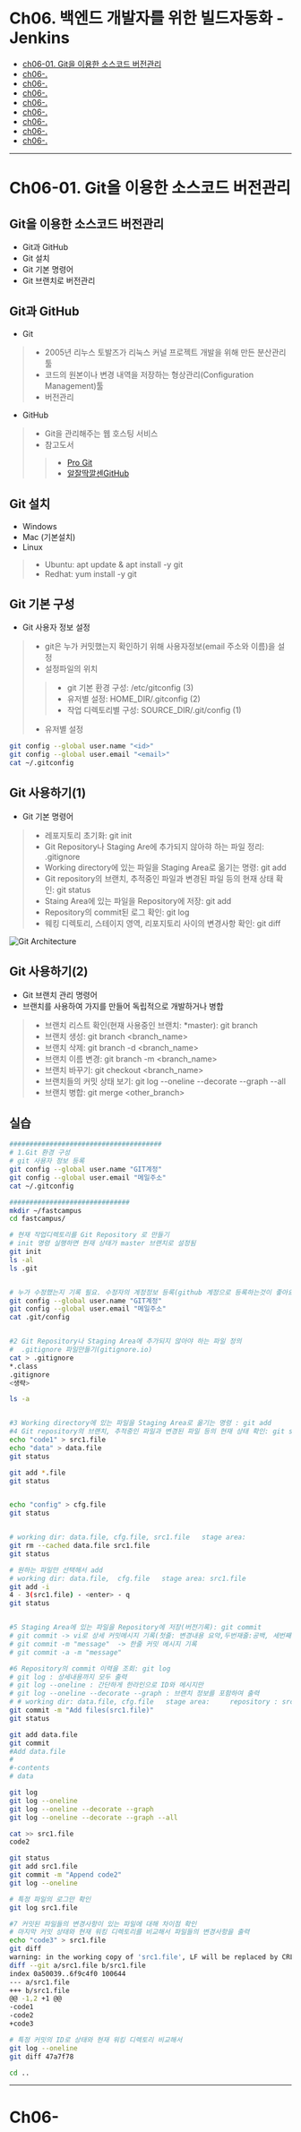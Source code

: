 # Ch06. 백엔드 개발자를 위한 빌드자동화 - Jenkins
- [ch06-01. Git을 이용한 소스코드 버전관리](#ch06-01-git을-이용한-소스코드-버전관리)
- [ch06-. ](#ch06)
- [ch06-. ](#ch06)
- [ch06-. ](#ch06)
- [ch06-. ](#ch06)
- [ch06-. ](#ch06)
- [ch06-. ](#ch06)
- [ch06-. ](#ch06)
- [ch06-. ](#ch06)


---------------------------------------------------------------------------------------------------------------------------
# Ch06-01. Git을 이용한 소스코드 버전관리
## Git을 이용한 소스코드 버전관리
- Git과 GitHub
- Git 설치
- Git 기본 명령어
- Git 브랜치로 버전관리
## Git과 GitHub
- Git
> - 2005년 리누스 토발즈가 리눅스 커널 프로젝트 개발을 위해 만든 분산관리 툴
> - 코드의 원본이나 변경 내역을 저장하는 형상관리(Configuration Management)툴
> - 버전관리
- GitHub
> - Git을 관리해주는 웹 호스팅 서비스
> - 참고도서 
> > - [Pro Git](https://git-scm.com/book/ko/v2)
> > - [알잘딱깔센GitHub](https://paullabworkspace.notion.site/Notion-PDF-QR-14164df574d84fffb7debe61b40ea432)
## Git 설치
- Windows
- Mac (기본설치)
- Linux
> - Ubuntu: apt update & apt install -y git
> - Redhat: yum install -y git
## Git 기본 구성
- Git 사용자 정보 설정
> - git은 누가 커밋했는지 확인하기 위해 사용자정보(email 주소와 이름)을 설정
> - 설정파일의 위치
> > - git 기본 환경 구성: /etc/gitconfig (3)
> > - 유저별 설정: HOME_DIR/.gitconfig (2)
> > - 작업 디렉토리별 구성: SOURCE_DIR/.git/config (1)
> - 유저별 설정
```sh
git config --global user.name "<id>"
git config --global user.email "<email>"
cat ~/.gitconfig
```
## Git 사용하기(1)
- Git 기본 명령어
> - 레포지토리 초기화: git init
> - Git Repository나 Staging Are에 추가되지 않아햐 하는 파일 정리: .gitignore
> - Working directory에 있는 파일을 Staging Area로 옮기는 명령: git add
> - Git repository의 브랜치, 추적중인 파일과 변경된 파일 등의 현재 상태 확인: git status
> - Staing Area에 있는 파일을 Repository에 저장: git add
> - Repository의 commit된 로그 확인: git log
> - 웨킹 디렉토리, 스테이지 영역, 리포지토리 사이의 변경사항 확인: git diff


![Git Architecture](./images/git_architecture.png)
## Git 사용하기(2)
- Git 브랜치 관리 명령어
- 브랜치를 사용하여 가지를 만들어 독립적으로 개발하거나 병합
> - 브랜치 리스트 확인(현재 사용중인 브랜치: *master): git branch
> - 브랜치 생성: git branch <branch_name>
> - 브랜치 삭제: git branch -d <branch_name>
> - 브랜치 이름 변경: git branch -m <branch_name> 
> - 브랜치 바꾸기: git checkout <branch_name>
> - 브랜치들의 커밋 상태 보기: git log --oneline --decorate --graph --all
> - 브랜치 병합: git merge <other_branch>

## 실습
```sh
######################################
# 1.Git 환경 구성
# git 사용자 정보 등록
git config --global user.name "GIT계정"
git config --global user.email "메일주소"
cat ~/.gitconfig

##############################
mkdir ~/fastcampus
cd fastcampus/

# 현재 작업디렉토리를 Git Repository 로 만들기
# init 명령 실행하면 현재 상태가 master 브랜치로 설정됨
git init
ls -al
ls .git


# 누가 수정했는지 기록 필요. 수정자의 계정정보 등록(github 계정으로 등록하는것이 좋아요)
git config --global user.name "GIT계정"
git config --global user.email "메일주소"
cat .git/config


#2 Git Repository나 Staging Area에 추가되지 않아야 하는 파일 정의
#  .gitignore 파일만들기(gitignore.io)
cat > .gitignore
*.class
.gitignore
<생략>

ls -a


#3 Working directory에 있는 파일을 Staging Area로 옮기는 명령 : git add
#4 Git repository의 브랜치, 추적중인 파일과 변경된 파일 등의 현재 상태 확인: git status
echo "code1" > src1.file
echo "data" > data.file
git status

git add *.file
git status


echo "config" > cfg.file
git status


# working dir: data.file, cfg.file, src1.file   stage area:
git rm --cached data.file src1.file
git status

# 원하는 파일만 선택해서 add
# working dir: data.file,  cfg.file   stage area: src1.file
git add -i
4 - 3(src1.file) - <enter> - q
git status


#5 Staging Area에 있는 파일을 Repository에 저장(버전기록): git commit
# git commit -> vi로 상세 커밋메시지 기록(첫줄: 변경내용 요약,두번재줄:공백, 세번째줄: 변경사항 자세히)
# git commit -m "message"  -> 한줄 커밋 메시지 기록
# git commit -a -m "message"

#6 Repository의 commit 이력을 조회: git log
# git log : 상세내용까지 모두 출력
# git log --oneline : 간단하게 한라인으로 ID와 메시지만
# git log --oneline --decorate --graph : 브랜치 정보를 포함하여 출력
# # working dir: data.file, cfg.file   stage area:     repository : src1.file
git commit -m "Add files(src1.file)"
git status

git add data.file
git commit
#Add data.file
#
#-contents
# data

git log
git log --oneline
git log --oneline --decorate --graph
git log --oneline --decorate --graph --all

cat >> src1.file
code2

git status
git add src1.file
git commit -m "Append code2"
git log --oneline

# 특정 파일의 로그만 확인
git log src1.file

#7 커밋된 파일들의 변경사항이 있는 파일에 대해 차이점 확인
# 마지막 커밋 상태와 현재 워킹 디렉토리를 비교해서 파일들의 변경사항을 출력
echo "code3" > src1.file
git diff
warning: in the working copy of 'src1.file', LF will be replaced by CRLF the next time Git touches it
diff --git a/src1.file b/src1.file
index 0a50039..6f9c4f0 100644
--- a/src1.file
+++ b/src1.file
@@ -1,2 +1 @@
-code1
-code2
+code3

# 특정 커밋의 ID로 상태와 현재 워킹 디렉토리 비교해서
git log --oneline
git diff 47a7f78

cd ..
```


---------------------------------------------------------------------------------------------------------------------------
# Ch06-